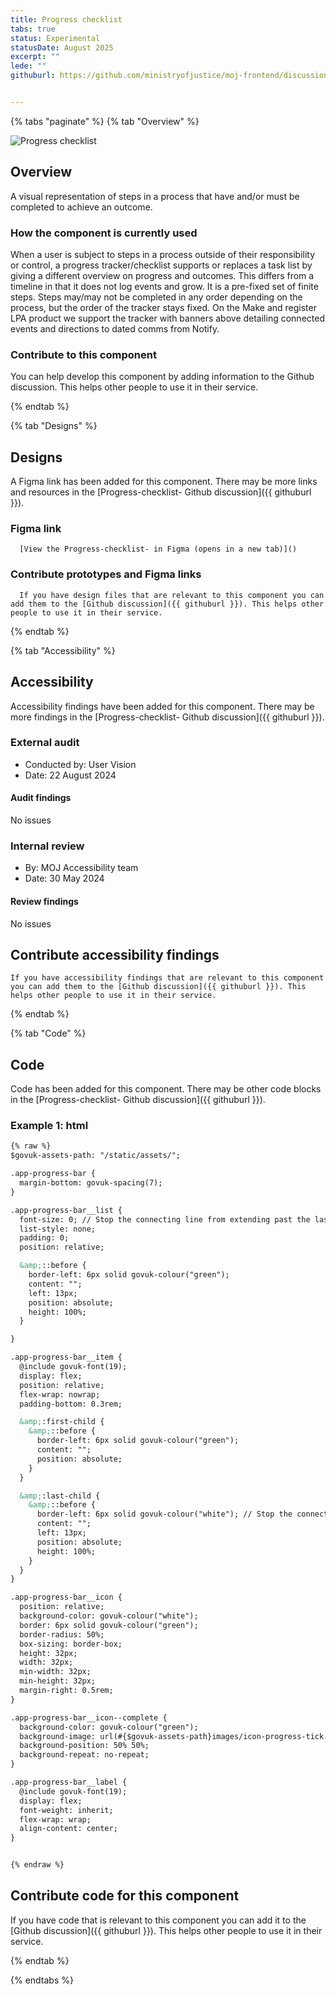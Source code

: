 ```yaml
---
title: Progress checklist 
tabs: true
status: Experimental
statusDate: August 2025
excerpt: ""
lede: ""
githuburl: https://github.com/ministryofjustice/moj-frontend/discussions/xxx


---
```


{% tabs "paginate" %}
{% tab "Overview" %}

<div class="img-container">
  <img src="/assets/images/submission-1754994731526/FireShot-Capture-102---Check-the-progress-of_anonymous.png" alt="Progress checklist " />
</div>

## Overview
A visual representation of steps in a process that have and/or must be completed to achieve an outcome.	

### How the component is currently used

When a user is subject to steps in a process outside of their responsibility or control, a progress tracker/checklist supports or replaces a task list by giving a different overview on progress and outcomes. This differs from a timeline in that it does not log events and grow. It is a pre-fixed set of finite steps. Steps may/may not be completed in any order depending on the process, but the order of the tracker stays fixed. On the Make and register LPA product we support the tracker with banners above detailing connected events and directions to dated comms from Notify. 

### Contribute to this component
You can help develop this component by adding information to the Github discussion. This helps other people to use it in their service.

{% endtab %}

{% tab "Designs" %}

## Designs

A Figma link has been added for this component. There may be more links and resources in the [Progress-checklist- Github discussion]({{ githuburl }}).


### Figma link

      [View the Progress-checklist- in Figma (opens in a new tab)]()


### Contribute prototypes and Figma links

      If you have design files that are relevant to this component you can add them to the [Github discussion]({{ githuburl }}). This helps other people to use it in their service.

{% endtab %}

{% tab "Accessibility" %}

## Accessibility

Accessibility findings have been added for this component. There may be more findings in the [Progress-checklist- Github discussion]({{ githuburl }}).


### External audit

* Conducted by: User Vision
* Date: 22 August 2024

#### Audit findings

No issues
### Internal review

* By: MOJ Accessibility team
* Date: 30 May 2024

#### Review findings

No issues

## Contribute accessibility findings

    If you have accessibility findings that are relevant to this component you can add them to the [Github discussion]({{ githuburl }}). This helps other people to use it in their service.

{% endtab %}

{% tab "Code" %}

## Code

Code has been added for this component. There may be other code blocks in the [Progress-checklist- Github discussion]({{ githuburl }}).


### Example 1: html

<div class="app-example__code" data-module="app-copy">

```html
{% raw %}
$govuk-assets-path: "/static/assets/";

.app-progress-bar {
  margin-bottom: govuk-spacing(7);
}

.app-progress-bar__list {
  font-size: 0; // Stop the connecting line from extending past the last item
  list-style: none;
  padding: 0;
  position: relative;

  &amp;::before {
    border-left: 6px solid govuk-colour("green");
    content: "";
    left: 13px;
    position: absolute;
    height: 100%;
  }

}

.app-progress-bar__item {
  @include govuk-font(19);
  display: flex;
  position: relative;
  flex-wrap: nowrap;
  padding-bottom: 0.3rem;

  &amp;:first-child {
    &amp;::before {
      border-left: 6px solid govuk-colour("green");
      content: "";
      position: absolute;
    }
  }

  &amp;:last-child {
    &amp;::before {
      border-left: 6px solid govuk-colour("white"); // Stop the connecting line from extending past the last item
      content: "";
      left: 13px;
      position: absolute;
      height: 100%;
    }
  }
}

.app-progress-bar__icon {
  position: relative;
  background-color: govuk-colour("white");
  border: 6px solid govuk-colour("green");
  border-radius: 50%;
  box-sizing: border-box;
  height: 32px;
  width: 32px;
  min-width: 32px;
  min-height: 32px;
  margin-right: 0.5rem;
}

.app-progress-bar__icon--complete {
  background-color: govuk-colour("green");
  background-image: url(#{$govuk-assets-path}images/icon-progress-tick.svg);
  background-position: 50% 50%;
  background-repeat: no-repeat;
}

.app-progress-bar__label {
  @include govuk-font(19);
  display: flex;
  font-weight: inherit;
  flex-wrap: wrap;
  align-content: center;
}


{% endraw %}
```

</div>




## Contribute code for this component

If you have code that is relevant to this component you can add it to the [Github discussion]({{ githuburl }}). This helps other people to use it in their service.

{% endtab %}

{% endtabs %}

